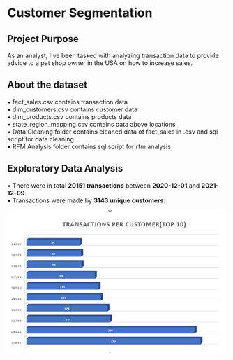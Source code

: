 <h1><strong>Customer Segmentation</strong></h1>

<h2><strong>Project Purpose</strong></h2>
As an analyst, I've been tasked with analyzing transaction data to provide advice to a pet shop owner in the USA on how to increase sales.

<h2><strong>About the dataset</strong></h2>
&#8226; fact_sales.csv contains transaction data <br>
&#8226; dim_customers.csv contains customer data <br>
&#8226; dim_products.csv contains products data <br>
&#8226; state_region_mapping.csv contains data above locations <br>
&#8226; Data Cleaning folder contains cleaned data of fact_sales in .csv and sql script for data cleaning <br>
&#8226; RFM Analysis folder contains sql script for rfm analysis

<h2>Exploratory Data Analysis</h2>
&#8226; There were in total <strong>20151 transactions</strong> between <strong>2020-12-01</strong> and <strong>2021-12-09</strong>.<br>
&#8226; Transactions were made by <strong>3143 unique customers</strong>. <br>

![alt text](trans_per_cust.PNG)